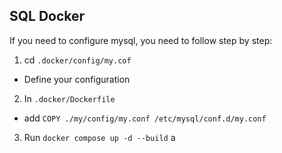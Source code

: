 ## SQL Docker
If you need to configure mysql, you need to follow step by step:
1. cd `.docker/config/my.cof`
- Define your configuration
2. In `.docker/Dockerfile`
- add `COPY ./my/config/my.conf /etc/mysql/conf.d/my.conf`
3. Run `docker compose up -d --build`
a

